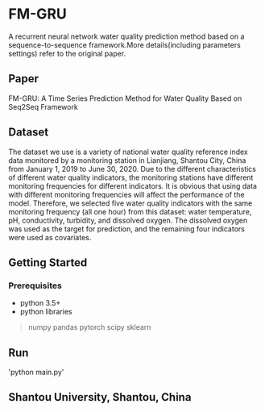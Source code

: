 # FM-GRU
A recurrent neural network water quality prediction method based on a sequence-to-sequence framework.More details(including parameters settings) refer to the original paper.
## Paper
FM-GRU: A Time Series Prediction Method for Water Quality Based on Seq2Seq Framework
## Dataset
The dataset we use is a variety of national water quality reference index data monitored by a monitoring station in Lianjiang, Shantou City, China from January 1, 2019 to June 30, 2020. Due to the different characteristics of different water quality indicators, the monitoring stations have different monitoring frequencies for different
indicators. It is obvious that using data with different monitoring frequencies will affect
the performance of the model. Therefore, we selected five water quality indicators with
the same monitoring frequency (all one hour) from this dataset: water temperature, pH,
conductivity, turbidity, and dissolved oxygen. The dissolved oxygen was used as the
target for prediction, and the remaining four indicators were used as covariates.
## Getting Started
### Prerequisites
* python 3.5+
* python libraries
> numpy
> pandas
> pytorch
> scipy
> sklearn

## Run
'python main.py'

## Shantou University, Shantou, China
